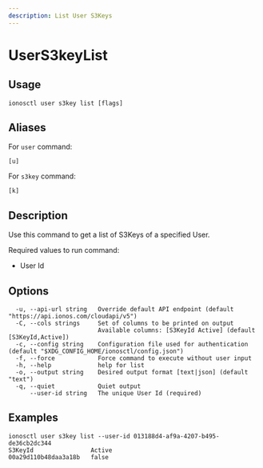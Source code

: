 ```yaml
---
description: List User S3Keys
---
```


# UserS3keyList

## Usage

```text
ionosctl user s3key list [flags]
```

## Aliases

For `user` command:
```text
[u]
```

For `s3key` command:
```text
[k]
```

## Description

Use this command to get a list of S3Keys of a specified User.

Required values to run command:

* User Id

## Options

```text
  -u, --api-url string   Override default API endpoint (default "https://api.ionos.com/cloudapi/v5")
  -C, --cols strings     Set of columns to be printed on output 
                         Available columns: [S3KeyId Active] (default [S3KeyId,Active])
  -c, --config string    Configuration file used for authentication (default "$XDG_CONFIG_HOME/ionosctl/config.json")
  -f, --force            Force command to execute without user input
  -h, --help             help for list
  -o, --output string    Desired output format [text|json] (default "text")
  -q, --quiet            Quiet output
      --user-id string   The unique User Id (required)
```

## Examples

```text
ionosctl user s3key list --user-id 013188d4-af9a-4207-b495-de36cb2dc344 
S3KeyId                Active
00a29d110b48daa3a18b   false
```

